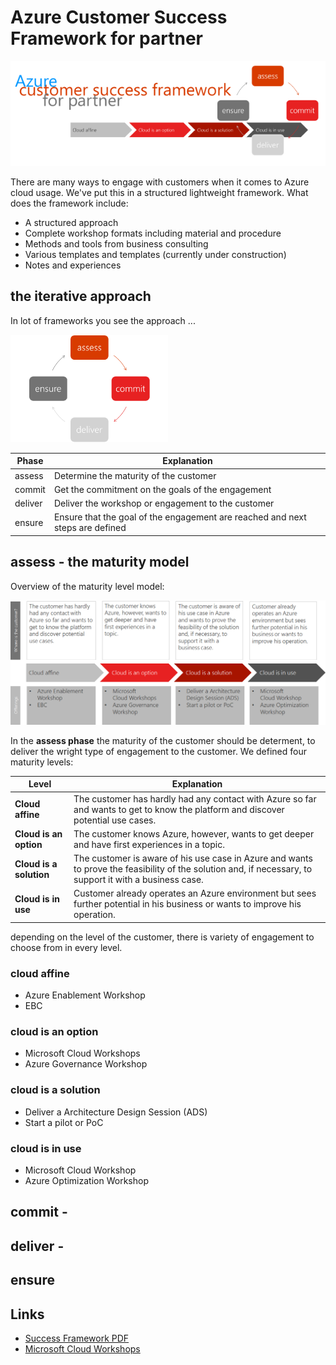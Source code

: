 # Azure Customer Success Framework for partner

![Logo](9_pics/Logo.png)

There are many ways to engage with customers when it comes to Azure cloud usage. We've put this in a structured lightweight framework.
What does the framework include:

- A structured approach
- Complete workshop formats including material and procedure
- Methods and tools from business consulting
- Various templates and templates 
  (currently under construction)
- Notes and experiences

## the iterative approach

In lot of frameworks you see the approach ...

![iterative approach](9_pics/iterative.png)

|Phase|Explanation|
|---|---|
|assess|Determine the maturity of the customer|
|commit|Get the commitment on the goals of the engagement|
|deliver|Deliver the workshop or engagement to the customer|
|ensure|Ensure that the goal of the engagement are reached and next steps are defined|

## assess - the maturity model

Overview of the maturity level model:

![maturity level model overview](/9_pics/maturity.png)

In the __assess phase__ the maturity of the customer should be determent, to deliver the wright type of engagement to the customer. We defined four maturity levels:

|Level|Explanation|
|---|---|
|__Cloud affine__|The customer has hardly had any contact with Azure so far and wants to get to know the platform and discover potential use cases.|
|__Cloud is an option__|The customer knows Azure, however, wants to get deeper and have first experiences in a topic.|
|__Cloud is a solution__|The customer is aware of his use case in Azure and wants to prove the feasibility of the solution and, if necessary, to support it with a business case.|
|__Cloud is in use__|Customer already operates an Azure environment but sees further potential in his business or wants to improve his operation.|

depending on the level of the customer, there is variety of engagement to choose from in every level.

### cloud affine

- Azure Enablement Workshop
- EBC

### cloud is an option

- Microsoft Cloud Workshops
- Azure Governance Workshop

### cloud is a solution

- Deliver a Architecture Design Session (ADS)
- Start a pilot or PoC

### cloud is in use 

- Microsoft Cloud Workshop
- Azure Optimization Workshop

## commit - 

## deliver - 

## ensure

## Links

- [Success Framework PDF](0_framework/Azure–CustomerSuccessFrameworkforPartner.pdf) 
- [Microsoft Cloud Workshops](http://microsoftcloudworkshop.com/)


